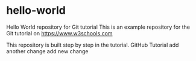 # hello-world
Hello World repository for Git tutorial
This is an example repository for the Git tutorial on https://www.w3schools.com

This repository is built step by step in the tutorial.
GitHub Tutorial
add another change
add new change
